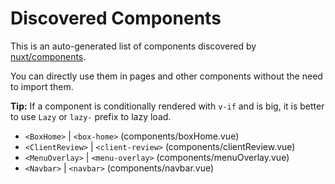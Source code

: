 # Discovered Components

This is an auto-generated list of components discovered by [nuxt/components](https://github.com/nuxt/components).

You can directly use them in pages and other components without the need to import them.

**Tip:** If a component is conditionally rendered with `v-if` and is big, it is better to use `Lazy` or `lazy-` prefix to lazy load.

- `<BoxHome>` | `<box-home>` (components/boxHome.vue)
- `<ClientReview>` | `<client-review>` (components/clientReview.vue)
- `<MenuOverlay>` | `<menu-overlay>` (components/menuOverlay.vue)
- `<Navbar>` | `<navbar>` (components/navbar.vue)
